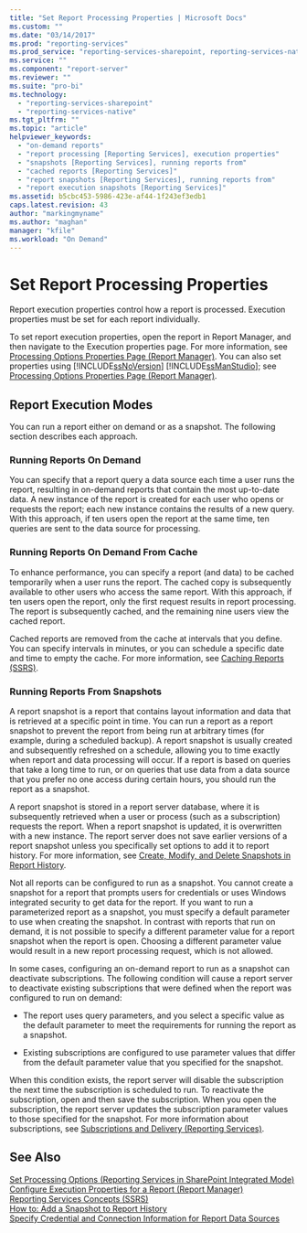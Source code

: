 ```yaml
---
title: "Set Report Processing Properties | Microsoft Docs"
ms.custom: ""
ms.date: "03/14/2017"
ms.prod: "reporting-services"
ms.prod_service: "reporting-services-sharepoint, reporting-services-native"
ms.service: ""
ms.component: "report-server"
ms.reviewer: ""
ms.suite: "pro-bi"
ms.technology: 
  - "reporting-services-sharepoint"
  - "reporting-services-native"
ms.tgt_pltfrm: ""
ms.topic: "article"
helpviewer_keywords: 
  - "on-demand reports"
  - "report processing [Reporting Services], execution properties"
  - "snapshots [Reporting Services], running reports from"
  - "cached reports [Reporting Services]"
  - "report snapshots [Reporting Services], running reports from"
  - "report execution snapshots [Reporting Services]"
ms.assetid: b5cbc453-5986-423e-af44-1f243ef3edb1
caps.latest.revision: 43
author: "markingmyname"
ms.author: "maghan"
manager: "kfile"
ms.workload: "On Demand"
---
```

# Set Report Processing Properties
  Report execution properties control how a report is processed. Execution properties must be set for each report individually.  
  
 To set report execution properties, open the report in Report Manager, and then navigate to the Execution properties page. For more information, see [Processing Options Properties Page &#40;Report Manager&#41;](http://msdn.microsoft.com/library/28f07c70-7132-4d15-9505-4fdf31dc9cc0). You can also set properties using [!INCLUDE[ssNoVersion](../../includes/ssnoversion-md.md)] [!INCLUDE[ssManStudio](../../includes/ssmanstudio-md.md)]; see [Processing Options Properties Page &#40;Report Manager&#41;](http://msdn.microsoft.com/library/28f07c70-7132-4d15-9505-4fdf31dc9cc0).  
  
## Report Execution Modes  
 You can run a report either on demand or as a snapshot. The following section describes each approach.  
  
### Running Reports On Demand  
 You can specify that a report query a data source each time a user runs the report, resulting in on-demand reports that contain the most up-to-date data. A new instance of the report is created for each user who opens or requests the report; each new instance contains the results of a new query. With this approach, if ten users open the report at the same time, ten queries are sent to the data source for processing.  
  
### Running Reports On Demand From Cache  
 To enhance performance, you can specify a report (and data) to be cached temporarily when a user runs the report. The cached copy is subsequently available to other users who access the same report. With this approach, if ten users open the report, only the first request results in report processing. The report is subsequently cached, and the remaining nine users view the cached report.  
  
 Cached reports are removed from the cache at intervals that you define. You can specify intervals in minutes, or you can schedule a specific date and time to empty the cache. For more information, see [Caching Reports &#40;SSRS&#41;](../../reporting-services/report-server/caching-reports-ssrs.md).  
  
### Running Reports From Snapshots  
 A report snapshot is a report that contains layout information and data that is retrieved at a specific point in time. You can run a report as a report snapshot to prevent the report from being run at arbitrary times (for example, during a scheduled backup). A report snapshot is usually created and subsequently refreshed on a schedule, allowing you to time exactly when report and data processing will occur. If a report is based on queries that take a long time to run, or on queries that use data from a data source that you prefer no one access during certain hours, you should run the report as a snapshot.  
  
 A report snapshot is stored in a report server database, where it is subsequently retrieved when a user or process (such as a subscription) requests the report. When a report snapshot is updated, it is overwritten with a new instance. The report server does not save earlier versions of a report snapshot unless you specifically set options to add it to report history. For more information, see [Create, Modify, and Delete Snapshots in Report History](../../reporting-services/report-server/create-modify-and-delete-snapshots-in-report-history.md).  
  
 Not all reports can be configured to run as a snapshot. You cannot create a snapshot for a report that prompts users for credentials or uses Windows integrated security to get data for the report. If you want to run a parameterized report as a snapshot, you must specify a default parameter to use when creating the snapshot. In contrast with reports that run on demand, it is not possible to specify a different parameter value for a report snapshot when the report is open. Choosing a different parameter value would result in a new report processing request, which is not allowed.  
  
 In some cases, configuring an on-demand report to run as a snapshot can deactivate subscriptions. The following condition will cause a report server to deactivate existing subscriptions that were defined when the report was configured to run on demand:  
  
-   The report uses query parameters, and you select a specific value as the default parameter to meet the requirements for running the report as a snapshot.  
  
-   Existing subscriptions are configured to use parameter values that differ from the default parameter value that you specified for the snapshot.  
  
 When this condition exists, the report server will disable the subscription the next time the subscription is scheduled to run. To reactivate the subscription, open and then save the subscription. When you open the subscription, the report server updates the subscription parameter values to those specified for the snapshot. For more information about subscriptions, see [Subscriptions and Delivery &#40;Reporting Services&#41;](../../reporting-services/subscriptions/subscriptions-and-delivery-reporting-services.md).  
  
## See Also  
 [Set Processing Options &#40;Reporting Services in SharePoint Integrated Mode&#41;](../../reporting-services/report-server-sharepoint/set-processing-options-reporting-services-in-sharepoint-integrated-mode.md)   
 [Configure Execution Properties for a Report  &#40;Report Manager&#41;](../../reporting-services/reports/configure-execution-properties-for-a-report-report-manager.md)   
 [Reporting Services Concepts &#40;SSRS&#41;](../../reporting-services/reporting-services-concepts-ssrs.md)   
 [How to: Add a Snapshot to Report History](../../reporting-services/report-server/add-a-snapshot-to-report-history-report-manager.md)   
 [Specify Credential and Connection Information for Report Data Sources](../../reporting-services/report-data/specify-credential-and-connection-information-for-report-data-sources.md)  
  
  
